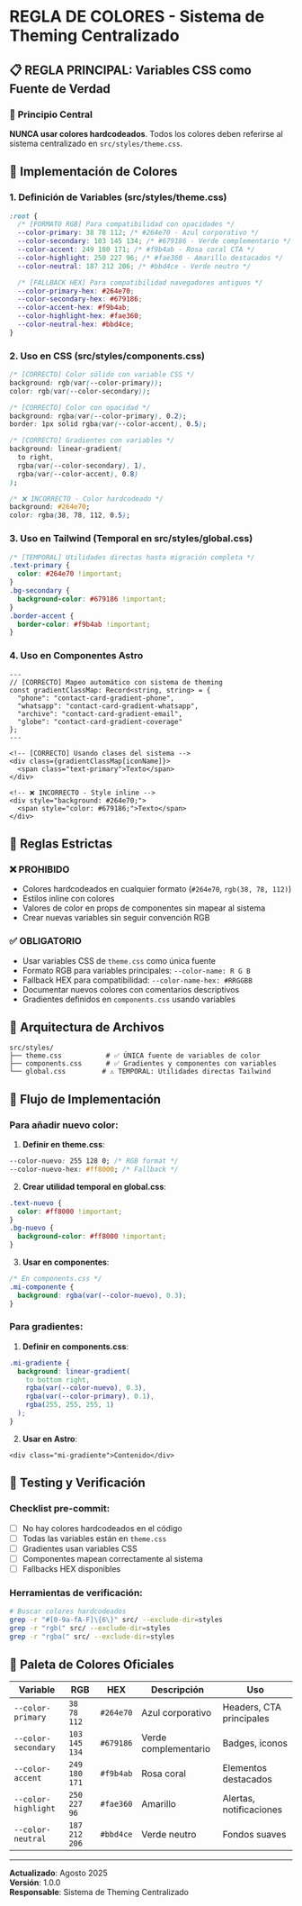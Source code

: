 # REGLA DE COLORES - Sistema de Theming Centralizado

## 📋 **REGLA PRINCIPAL: Variables CSS como Fuente de Verdad**

### 🎯 **Principio Central**

**NUNCA usar colores hardcodeados**. Todos los colores deben referirse al sistema centralizado en `src/styles/theme.css`.

## 🔧 **Implementación de Colores**

### **1. Definición de Variables (src/styles/theme.css)**

```css
:root {
  /* [FORMATO RGB] Para compatibilidad con opacidades */
  --color-primary: 38 78 112; /* #264e70 - Azul corporativo */
  --color-secondary: 103 145 134; /* #679186 - Verde complementario */
  --color-accent: 249 180 171; /* #f9b4ab - Rosa coral CTA */
  --color-highlight: 250 227 96; /* #fae360 - Amarillo destacados */
  --color-neutral: 187 212 206; /* #bbd4ce - Verde neutro */

  /* [FALLBACK HEX] Para compatibilidad navegadores antiguos */
  --color-primary-hex: #264e70;
  --color-secondary-hex: #679186;
  --color-accent-hex: #f9b4ab;
  --color-highlight-hex: #fae360;
  --color-neutral-hex: #bbd4ce;
}
```

### **2. Uso en CSS (src/styles/components.css)**

```css
/* [CORRECTO] Color sólido con variable CSS */
background: rgb(var(--color-primary));
color: rgb(var(--color-secondary));

/* [CORRECTO] Color con opacidad */
background: rgba(var(--color-primary), 0.2);
border: 1px solid rgba(var(--color-accent), 0.5);

/* [CORRECTO] Gradientes con variables */
background: linear-gradient(
  to right,
  rgba(var(--color-secondary), 1),
  rgba(var(--color-accent), 0.8)
);

/* ❌ INCORRECTO - Color hardcodeado */
background: #264e70;
color: rgba(38, 78, 112, 0.5);
```

### **3. Uso en Tailwind (Temporal en src/styles/global.css)**

```css
/* [TEMPORAL] Utilidades directas hasta migración completa */
.text-primary {
  color: #264e70 !important;
}
.bg-secondary {
  background-color: #679186 !important;
}
.border-accent {
  border-color: #f9b4ab !important;
}
```

### **4. Uso en Componentes Astro**

```astro
---
// [CORRECTO] Mapeo automático con sistema de theming
const gradientClassMap: Record<string, string> = {
  "phone": "contact-card-gradient-phone",
  "whatsapp": "contact-card-gradient-whatsapp",
  "archive": "contact-card-gradient-email",
  "globe": "contact-card-gradient-coverage"
};
---

<!-- [CORRECTO] Usando clases del sistema -->
<div class={gradientClassMap[iconName]}>
  <span class="text-primary">Texto</span>
</div>

<!-- ❌ INCORRECTO - Style inline -->
<div style="background: #264e70;">
  <span style="color: #679186;">Texto</span>
</div>
```

## 🚨 **Reglas Estrictas**

### **❌ PROHIBIDO**

- Colores hardcodeados en cualquier formato (`#264e70`, `rgb(38, 78, 112)`)
- Estilos inline con colores
- Valores de color en props de componentes sin mapear al sistema
- Crear nuevas variables sin seguir convención RGB

### **✅ OBLIGATORIO**

- Usar variables CSS de `theme.css` como única fuente
- Formato RGB para variables principales: `--color-name: R G B`
- Fallback HEX para compatibilidad: `--color-name-hex: #RRGGBB`
- Documentar nuevos colores con comentarios descriptivos
- Gradientes definidos en `components.css` usando variables

## 📂 **Arquitectura de Archivos**

```
src/styles/
├── theme.css           # ✅ ÚNICA fuente de variables de color
├── components.css      # ✅ Gradientes y componentes con variables
└── global.css         # ⚠️ TEMPORAL: Utilidades directas Tailwind
```

## 🔄 **Flujo de Implementación**

### **Para añadir nuevo color:**

1. **Definir en theme.css**:

```css
--color-nuevo: 255 128 0; /* RGB format */
--color-nuevo-hex: #ff8000; /* Fallback */
```

2. **Crear utilidad temporal en global.css**:

```css
.text-nuevo {
  color: #ff8000 !important;
}
.bg-nuevo {
  background-color: #ff8000 !important;
}
```

3. **Usar en componentes**:

```css
/* En components.css */
.mi-componente {
  background: rgba(var(--color-nuevo), 0.3);
}
```

### **Para gradientes:**

1. **Definir en components.css**:

```css
.mi-gradiente {
  background: linear-gradient(
    to bottom right,
    rgba(var(--color-nuevo), 0.3),
    rgba(var(--color-primary), 0.1),
    rgba(255, 255, 255, 1)
  );
}
```

2. **Usar en Astro**:

```astro
<div class="mi-gradiente">Contenido</div>
```

## 🧪 **Testing y Verificación**

### **Checklist pre-commit:**

- [ ] No hay colores hardcodeados en el código
- [ ] Todas las variables están en `theme.css`
- [ ] Gradientes usan variables CSS
- [ ] Componentes mapean correctamente al sistema
- [ ] Fallbacks HEX disponibles

### **Herramientas de verificación:**

```bash
# Buscar colores hardcodeados
grep -r "#[0-9a-fA-F]\{6\}" src/ --exclude-dir=styles
grep -r "rgb(" src/ --exclude-dir=styles
grep -r "rgba(" src/ --exclude-dir=styles
```

## 📖 **Paleta de Colores Oficiales**

| Variable            | RGB           | HEX       | Descripción          | Uso                      |
| ------------------- | ------------- | --------- | -------------------- | ------------------------ |
| `--color-primary`   | `38 78 112`   | `#264e70` | Azul corporativo     | Headers, CTA principales |
| `--color-secondary` | `103 145 134` | `#679186` | Verde complementario | Badges, iconos           |
| `--color-accent`    | `249 180 171` | `#f9b4ab` | Rosa coral           | Elementos destacados     |
| `--color-highlight` | `250 227 96`  | `#fae360` | Amarillo             | Alertas, notificaciones  |
| `--color-neutral`   | `187 212 206` | `#bbd4ce` | Verde neutro         | Fondos suaves            |

---

**Actualizado**: Agosto 2025  
**Versión**: 1.0.0  
**Responsable**: Sistema de Theming Centralizado
